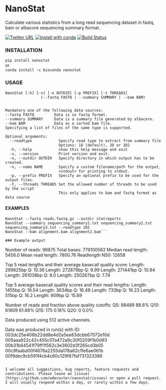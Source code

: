 # NanoStat

Calculate various statistics from a long read sequencing dataset in fastq, bam or albacore sequencing summary format.

[![Twitter URL](https://img.shields.io/twitter/url/https/twitter.com/wouter_decoster.svg?style=social&label=Follow%20%40wouter_decoster)](https://twitter.com/wouter_decoster)
[![install with conda](https://anaconda.org/bioconda/nanostat/badges/installer/conda.svg)](https://anaconda.org/bioconda/nanostat)
[![Build Status](https://travis-ci.org/wdecoster/nanostat.svg?branch=master)](https://travis-ci.org/wdecoster/nanostat)



### INSTALLATION
`pip install nanostat`  
or  
`conda install -c bioconda nanostat`


### USAGE
```
NanoStat [-h] [-v] [-o OUTDIR] [-p PREFIX] [-t THREADS]
                (--fastq FASTQ | --summary SUMMARY | --bam BAM)


Mandatory one of the following data sources:
--fastq FASTQ         Data is in fastq format.
--summary SUMMARY     Data is a summary file generated by albacore.
--bam BAM             Data as a sorted bam file.
Specifying a list of files of the same type is supported.

Optional arguments:
  --readtype            Specify read type to extract from summary file
                        Options: 1D (default), 2D or 1D2
  -h, --help            show this help message and exit
  -v, --version         Print version and exit.
  -o, --outdir OUTDIR   Specify directory in which output has to be created.
  -n, --name NAME       Specify a custom filename/path for the output,
                        <stdout> for printing to stdout.
  -p, --prefix PREFIX   Specify an optional prefix to be used for the output files.
  -t, --threads THREADS Set the allowed number of threads to be used by the script
                        This only applies to bam and fastq format as data source
```

#### EXAMPLES
```
NanoStat --fastq reads.fastq.gz --outdir statreports
NanoStat --summary sequencing_summary1.txt sequencing_summary2.txt sequencing_summary3.txt --readtype 1D2
NanoStat --bam alignment.bam alignment2.bam```

### Example output
```
Number of reads:        99875
Total bases:    779100562
Median read length:     5456.0
Mean read length:       7800.76
Readlength N50: 12658

Top 5 read lengths and their average basecall quality score:
Length: 299625bp        Q: 10.36
Length: 272879bp        Q: 9.99
Length: 271441bp        Q: 10.94
Length: 261038bp        Q: 8.0
Length: 250267bp        Q: 7.74

Top 5 average basecall quality scores and their read lengths:
Length: 1455bp  Q: 16.54
Length: 3634bp  Q: 16.48
Length: 733bp   Q: 16.23
Length: 515bp   Q: 16.2
Length: 909bp   Q: 15.89

Number of reads and fraction above quality cutoffs:
Q5:     88489   88.6%
Q10:    61809   61.89%
Q15:    175     0.18%
Q20:    0       0.0%

Data produced using 512 active channels.

Data was produced in run(s) with ID:
002dc25e406b22dd8e4d2a5ee83dcbb67072e10d
005aaa922c42c455c07a472a9c30f0209f1b0d93
00b31b64541f79ff1f562c3e3602d3f265cd3b05
00c9faabd00f4676a2255da178a62c1fe6ae061b
00f9dec9cb591f4cb4c60c129f87faf731323386
```

I welcome all suggestions, bug reports, feature requests and contributions. Please leave an [issue](https://github.com/wdecoster/nanostat/issues) or open a pull request. I will usually respond within a day, or rarely within a few days.

